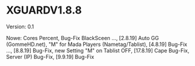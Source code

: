 # XGUARDV1.8.8

Version: 0.1

Nowe: Cores Percent, Bug-Fix BlackSceen ..., [2.8.19] Auto GG (GommeHD.net), "M" for Mada Players (Nametag/Tablist), [4.8.19] Bug-Fix ..., [8.8.19] Bug-Fix, new Setting "M" on Tablist OFF, [17.8.19] Cape Bug-Fix, Server (IP) Bug-Fix, [9.9.19] Bug-Fix
